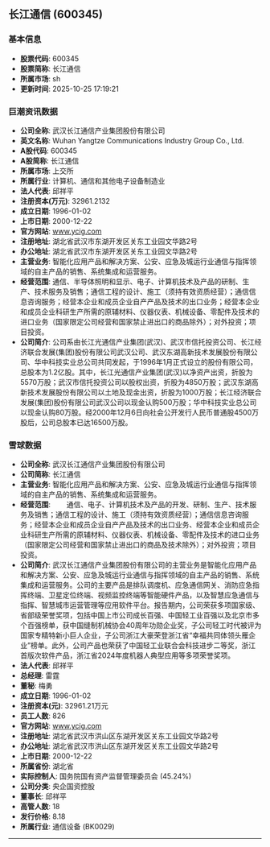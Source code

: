 ## 长江通信 (600345)

### 基本信息

- **股票代码**: 600345
- **股票简称**: 长江通信
- **所属市场**: sh
- **更新时间**: 2025-10-25 17:19:21

### 巨潮资讯数据

- **公司全称**: 武汉长江通信产业集团股份有限公司
- **英文名称**: Wuhan Yangtze Communications Industry Group Co., Ltd.
- **A股代码**: 600345
- **A股简称**: 长江通信
- **所属市场**: 上交所
- **所属行业**: 计算机、通信和其他电子设备制造业
- **法人代表**: 邱祥平
- **注册资本(万元)**: 32961.2132
- **成立日期**: 1996-01-02
- **上市日期**: 2000-12-22
- **官方网站**: www.ycig.com
- **注册地址**: 湖北省武汉市东湖开发区关东工业园文华路2号
- **办公地址**: 湖北省武汉市东湖开发区关东工业园文华路2号
- **主营业务**: 智能化应用产品和解决方案、公安、应急及城运行业通信与指挥领域的自主产品的销售、系统集成和运营服务。
- **经营范围**: 通信、半导体照明和显示、电子、计算机技术及产品的研制、生产、技术服务及销售；通信工程的设计、施工（须持有效资质经营）；通信信息咨询服务；经营本企业和成员企业自产产品及技术的出口业务；经营本企业和成员企业科研生产所需的原辅材料、仪器仪表、机械设备、零配件及技术的进口业务（国家限定公司经营和国家禁止进出口的商品除外）；对外投资；项目投资。
- **公司简介**: 公司系由长江光通信产业集团(武汉)、武汉市信托投资公司、长江经济联合发展(集团)股份有限公司武汉公司、武汉东湖高新技术发展股份有限公司、华中科技实业总公司共同发起，于1996年1月正式设立的股份有限公司，总股本为1.2亿股。其中，长江光通信产业集团(武汉)以净资产出资，折股为5570万股；武汉市信托投资公司以股权出资，折股为4850万股；武汉东湖高新技术发展股份有限公司以土地及现金出资，折股为1000万股；长江经济联合发展(集团)股份有限公司武汉公司以现金认购500万股；华中科技实业总公司以现金认购80万股。经2000年12月6日向社会公开发行人民币普通股4500万股后，公司总股本已达16500万股。

### 雪球数据

- **公司全称**: 武汉长江通信产业集团股份有限公司
- **公司简称**: 长江通信
- **主营业务**: 智能化应用产品和解决方案、公安、应急及城运行业通信与指挥领域的自主产品的销售、系统集成和运营服务。
- **经营范围**: 　　通信、电子、计算机技术及产品的开发、研制、生产、技术服务及销售；通信工程的设计、施工（须持有效资质经营）；通信信息咨询服务；经营本企业和成员企业自产产品及技术的出口业务、经营本企业和成员企业科研生产所需的原辅材料、仪器仪表、机械设备、零配件及技术的进口业务（国家限定公司经营和国家禁止进出口的商品及技术除外）；对外投资；项目投资。
- **公司简介**: 武汉长江通信产业集团股份有限公司的主营业务是智能化应用产品和解决方案、公安、应急及城运行业通信与指挥领域的自主产品的销售、系统集成和运营服务。公司的主要产品是排队调度机、应急通信网关、消防应急指挥终端、卫星定位终端、视频监控终端等智能硬件产品，以及智慧应急通信与指挥、智慧城市运营管理等应用软件平台。报告期内，公司荣获多项国家级、省部级荣誉奖项，包括中国上市公司成长百强、中国轻工业百强以及北京市多个百强榜单，获中国缝制机械协会40周年功勋企业奖，子公司轻工时代被评为国家专精特新小巨人企业，子公司浙江大豪荣登浙江省“幸福共同体领头雁企业”榜单。此外，公司产品也荣获了中国轻工业联合会科技进步二等奖，浙江首版次软件产品，浙江省2024年度机器人典型应用等多项荣誉奖项。
- **法人代表**: 邱祥平
- **总经理**: 雷霆
- **董秘**: 梅勇
- **成立日期**: 1996-01-02
- **注册资本(元)**: 32961.21万元
- **员工人数**: 826
- **官方网站**: www.ycig.com
- **注册地址**: 湖北省武汉市洪山区东湖开发区关东工业园文华路2号
- **办公地址**: 湖北省武汉市洪山区东湖开发区关东工业园文华路2号
- **上市日期**: 2000-12-22
- **所属省份**: 湖北省
- **实际控制人**: 国务院国有资产监督管理委员会 (45.24%)
- **公司分类**: 央企国资控股
- **董事长**: 邱祥平
- **高管人数**: 18
- **发行价格**: 8.18
- **所属行业**: 通信设备 (BK0029)

---
